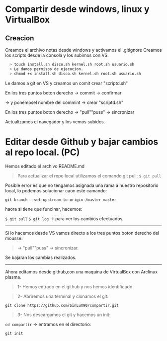 # Compartir desde windows, linux y VirtualBox

## Creacion

Creamos el archivo notas desde windows y activamos el .gitignore
Creamos los scripts desde la consola y los subimos con VS.

```sh
  > touch install.sh disco.sh kernel.sh root.sh usuario.sh
  > Le damos permisos de ejecucion.
  > chmod +x install.sh disco.sh kernel.sh root.sh usuario.sh
```

Le damos a git en VS y creamos un comit crear "scriptd.sh"

En los tres puntos boton derecho -> commit -> confirmar

-> y ponemosel nombre del commint -> crear "scriptd.sh"

En los tres puntos boton derecho -> "pull""puss" -> sincronizar

Actualizamos el navegador y los vemos subidos.

# Editar desde Github y bajar cambios al repo local. (PC)

Hemos editado el archivo README.md

> Para actualizar el repo local utilizamos el comando git pull:
> `$ git pull`

Posible error es que no tengamos asignada una rama a nuestro repositorio local,
lo podemos solucionar caon este camando:

`git branch --set-upstream-to-origin-/master master`

haora si tiene que funcinar, hacemos:

`$ git pull`
`$ git log` -> para ver los cambios efectuados.

---

Si lo hacemos desde VS vamos directo a los tres puntos boton derecho del mousse:

> -> "pull""puss" -> sincronizar.

Se bajaran los cambias realizados.

---

Ahora editamos desde github,con una maquina de VirtualBox con Arclinux plasma.

> 1- Hemos entrado en el github y nos hemos identificado.

> 2- Abriremos una terminal y clonamos el git:

`git clone https://github.com/SinLuX90/compartir.git`

> 3- Nos descargamos el git y hacemos un init:

`cd compartir`  -> entramos en el directorio:

`git init`
